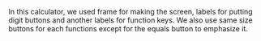 In this calculator, we used frame for making the screen, labels for putting digit buttons and another labels for function keys. We also use same size buttons for each functions except for the equals button to emphasize it.
